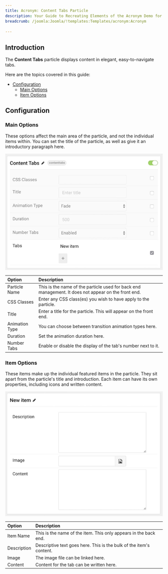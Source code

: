 ```yaml
---
title: Acronym: Content Tabs Particle
description: Your Guide to Recreating Elements of the Acronym Demo for Joomla
breadcrumb: /joomla:Joomla/!templates:Templates/acronym:Acronym

---
```


## Introduction

The **Content Tabs** particle displays content in elegant, easy-to-navigate tabs.

Here are the topics covered in this guide:

* [Configuration](#configuration)
    - [Main Options](#main-options)
    - [Item Options](#item-options)

## Configuration

### Main Options 

These options affect the main area of the particle, and not the individual items within. You can set the title of the particle, as well as give it an introductory paragraph here.

![](assets/particle_tabs2.jpeg)

| Option         | Description                                                                                         |
| :-----         | :-----                                                                                              |
| Particle Name  | This is the name of the particle used for back end management. It does not appear on the front end. |
| CSS Classes    | Enter any CSS class(es) you wish to have apply to the particle.                                     |
| Title          | Enter a title for the particle. This will appear on the front end.                                  |
| Animation Type | You can choose between transition animation types here.                                             |
| Duration       | Set the animation duration here.                                                                    |
| Number Tabs    | Enable or disable the display of the tab's number next to it.                                       |

### Item Options

These items make up the individual featured items in the particle. They sit apart from the particle's title and introduction. Each item can have its own properties, including icons and written content.

![](assets/particle_tabs3.jpeg)

| Option      | Description                                                         |
| :-----      | :-----                                                              |
| Item Name   | This is the name of the item. This only appears in the back end.    |
| Description | Descriptive text goes here. This is the bulk of the item's content. |
| Image       | The image file can be linked here.                                  |
| Content     | Content for the tab can be written here.                            |
